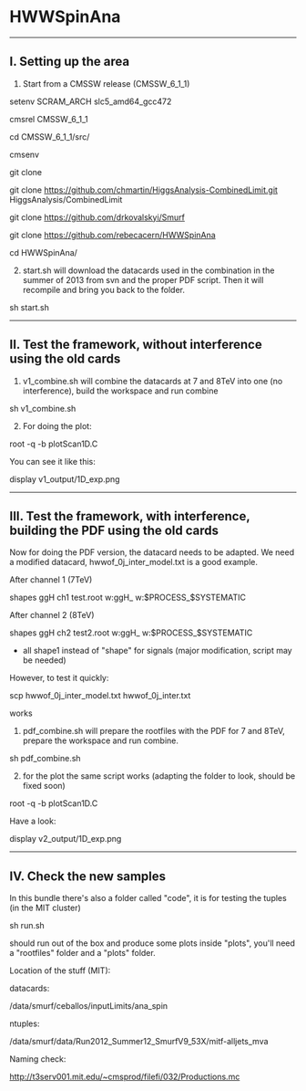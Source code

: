 HWWSpinAna
==========

---------------------------------------------
I. Setting up the area 
---------------------------------------------


1) Start from a CMSSW release (CMSSW_6_1_1)


setenv SCRAM_ARCH slc5_amd64_gcc472

cmsrel CMSSW_6_1_1

cd CMSSW_6_1_1/src/

cmsenv

git clone

git clone https://github.com/chmartin/HiggsAnalysis-CombinedLimit.git HiggsAnalysis/CombinedLimit

git clone https://github.com/drkovalskyi/Smurf

git clone https://github.com/rebecacern/HWWSpinAna

cd HWWSpinAna/


2) start.sh will download the datacards used in the combination in the summer of 2013 from svn and the proper PDF script. 
Then it will recompile and bring you back to the folder.

sh start.sh


---------------------------------------------
II. Test the framework, without interference using the old cards 
---------------------------------------------


1) v1_combine.sh will combine the datacards at 7 and 8TeV into one (no
interference), build the workspace and run combine

sh v1_combine.sh


2) For doing the plot:

root -q -b plotScan1D.C

You can see it like this:

display v1_output/1D_exp.png

---------------------------------------------
III. Test the framework, with interference, building the PDF using the old cards 
---------------------------------------------

Now for doing the PDF version, the datacard needs to be adapted.
We need a modified datacard, hwwof_0j_inter_model.txt is a good
example.

After channel 1 (7TeV)

shapes ggH ch1 test.root w:ggH_ w:$PROCESS_$SYSTEMATIC

After channel 2 (8TeV)

shapes ggH ch2 test2.root w:ggH_ w:$PROCESS_$SYSTEMATIC

+ all shape1 instead of "shape" for signals (major modification, script may be needed)

However, to test it quickly:

scp hwwof_0j_inter_model.txt hwwof_0j_inter.txt

works


1) pdf_combine.sh will prepare the rootfiles with the PDF for 7 and 8TeV,
prepare the workspace and run combine.

sh pdf_combine.sh

2) for the plot the same script works (adapting the folder to look, should be fixed soon)

root -q -b plotScan1D.C

Have a look:

display v2_output/1D_exp.png


---------------------------------------------
IV. Check the new samples 
---------------------------------------------

In this bundle there's also a folder called "code", it is for testing the tuples (in the MIT cluster)

sh run.sh 

should run out of the box and produce some plots inside "plots", you'll need a
"rootfiles" folder and a "plots" folder.

Location of the stuff (MIT):

datacards:

/data/smurf/ceballos/inputLimits/ana_spin

ntuples:

/data/smurf/data/Run2012_Summer12_SmurfV9_53X/mitf-alljets_mva

Naming check:

http://t3serv001.mit.edu/~cmsprod/filefi/032/Productions.mc
